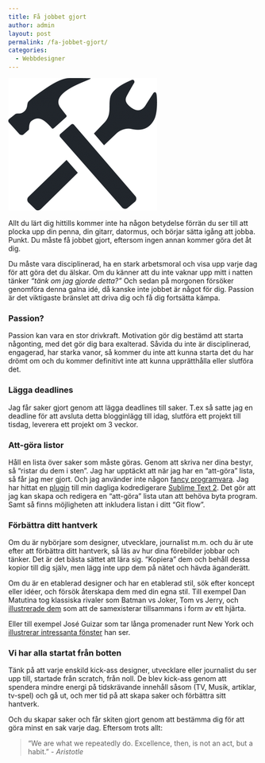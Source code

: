 ```yaml
---
title: Få jobbet gjort
author: admin
layout: post
permalink: /fa-jobbet-gjort/
categories:
  - Webbdesigner
---
```

<img src="/images/uploads/2013/06/work1-300x266.png" alt="work" class="alignright" />

Allt du lärt dig hittills kommer inte ha någon betydelse förrän du ser till att plocka upp din penna, din gitarr, datormus, och börjar sätta igång att jobba. Punkt. Du måste få jobbet gjort, eftersom ingen annan kommer göra det åt dig.

Du måste vara disciplinerad, ha en stark arbetsmoral och visa upp varje dag för att göra det du älskar. Om du känner att du inte vaknar upp mitt i natten tänker *&#8220;tänk om jag gjorde detta?&#8221;* Och sedan på morgonen försöker genomföra denna galna idé, då kanske inte jobbet är något för dig. Passion är det viktigaste bränslet att driva dig och få dig fortsätta kämpa.

### Passion?

Passion kan vara en stor drivkraft. Motivation gör dig bestämd att starta någonting, med det gör dig bara exalterad. Såvida du inte är disciplinerad, engagerad, har starka vanor, så kommer du inte att kunna starta det du har drömt om och du kommer definitivt inte att kunna upprätthålla eller slutföra det.

### Lägga deadlines

Jag får saker gjort genom att lägga deadlines till saker. T.ex så satte jag en deadline för att avsluta detta blogginlägg till idag, slutföra ett projekt till tisdag​​, leverera ett projekt om 3 veckor.

### Att-göra listor

Håll en lista över saker som måste göras. Genom att skriva ner dina bestyr, så &#8220;ristar du dem i sten&#8221;. Jag har upptäckt att när jag har en &#8220;att-göra&#8221; lista, så får jag mer gjort. Och jag använder inte någon [fancy programvara][1]. Jag har hittat en [plugin][2] till min dagliga kodredigerare [Sublime Text 2][3]. Det gör att jag kan skapa och redigera en &#8220;att-göra&#8221; lista utan att behöva byta program. Samt så finns möjligheten att inkludera listan i ditt &#8220;Git flow&#8221;.

### Förbättra ditt hantverk

Om du är nybörjare som designer, utvecklare, journalist m.m. och du är ute efter att förbättra ditt hantverk, så läs av hur dina förebilder jobbar och tänker. Det är det bästa sättet att lära sig. &#8220;Kopiera&#8221; dem och behåll dessa kopior till dig själv, men lägg inte upp dem på nätet och hävda äganderätt.

Om du är en etablerad designer och har en etablerad stil, sök efter koncept eller idéer, och försök återskapa dem med din egna stil. Till exempel Dan Matutina tog klassiska rivaler som Batman vs Joker, Tom vs Jerry, och [illustrerade dem][4] som att de samexisterar tillsammans i form av ett hjärta.

Eller till exempel José Guizar som tar långa promenader runt New York och [illustrerar intressanta fönster][5] han ser.

### Vi har alla startat från botten

Tänk på att varje enskild kick-ass designer, utvecklare eller journalist du ser upp till, startade från scratch, från noll. De blev kick-ass genom att spendera mindre energi på tidskrävande innehåll såsom (TV, Musik, artiklar, tv-spel) och gå ut, och mer tid på att skapa saker och förbättra sitt hantverk.

Och du skapar saker och får skiten gjort genom att bestämma dig för att göra minst en sak varje dag. Eftersom trots allt:

> “We are what we repeatedly do. Excellence, then, is not an act, but a﻿ habit.” *- Aristotle*

 [1]: http://www.6wunderkinder.com/wunderlist-pro
 [2]: https://github.com/aziz/PlainTasks
 [3]: http://www.sublimetext.com
 [4]: http://www.behance.net/gallery/Versus-Hearts/4047555
 [5]: http://windowsofnewyork.com/
